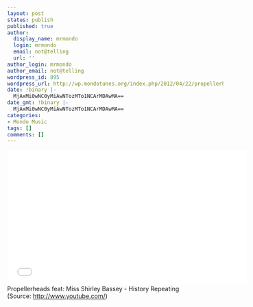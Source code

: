 ```yaml
---
layout: post
status: publish
published: true
author:
  display_name: mrmondo
  login: mrmondo
  email: not@telling
  url: ''
author_login: mrmondo
author_email: not@telling
wordpress_id: 895
wordpress_url: http://wp.mondotunes.org/index.php/2012/04/22/propellerheads-feat-miss-shirley-bassey-history/
date: !binary |-
  MjAxMi0wNC0yMiAwNTozMTo1NCArMDAwMA==
date_gmt: !binary |-
  MjAxMi0wNC0yMiAwNTozMTo1NCArMDAwMA==
categories:
- Mondo Music
tags: []
comments: []
---
```

<iframe width="560" height="315" src="//www.youtube.com/embed/yzLT6_TQmq8" frameborder="0"> </iframe>
Propellerheads feat: Miss Shirley Bassey - History Repeating
<div class="attribution">(<span>Source:</span> <a href="http://www.youtube.com/">http://www.youtube.com/</a>)</div>
